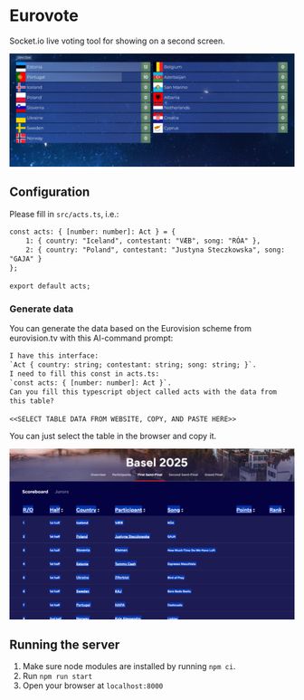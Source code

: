 # Eurovote
Socket.io live voting tool for showing on a second screen.

![img/screenshot.png](img/screenshot.png)

## Configuration
Please fill in `src/acts.ts`, i.e.:
```
const acts: { [number: number]: Act } = {
    1: { country: "Iceland", contestant: "VÆB", song: "RÓA" },
    2: { country: "Poland", contestant: "Justyna Steczkowska", song: "GAJA" }
};

export default acts;
```

### Generate data

You can generate the data based on the Eurovision scheme from eurovision.tv with this AI-command prompt:

```
I have this interface:
`Act { country: string; contestant: string; song: string; }`.
I need to fill this const in acts.ts:
`const acts: { [number: number]: Act }`.
Can you fill this typescript object called acts with the data from this table?

<<SELECT TABLE DATA FROM WEBSITE, COPY, AND PASTE HERE>>
```

You can just select the table in the browser and copy it.

![img/browser-select.png](img/browser-select.png)

## Running the server
1. Make sure node modules are installed by running `npm ci`.
2. Run `npm run start`
3. Open your browser at `localhost:8000`
